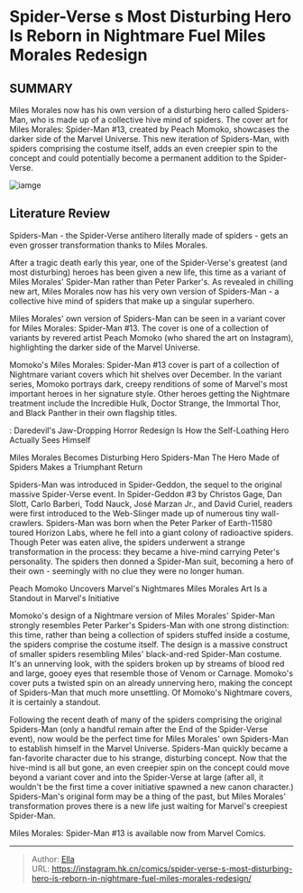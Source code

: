 # Spider-Verse s Most Disturbing  Hero  Is Reborn in Nightmare Fuel Miles Morales Redesign


## SUMMARY 



  Miles Morales now has his own version of a disturbing hero called Spiders-Man, who is made up of a collective hive mind of spiders.   The cover art for Miles Morales: Spider-Man #13, created by Peach Momoko, showcases the darker side of the Marvel Universe.   This new iteration of Spiders-Man, with spiders comprising the costume itself, adds an even creepier spin to the concept and could potentially become a permanent addition to the Spider-Verse.  

![iamge](https://static1.srcdn.com/wordpress/wp-content/uploads/2023/12/spider-man-new-spiders-man-design-miles-morales.jpg)

## Literature Review

Spiders-Man - the Spider-Verse antihero literally made of spiders - gets an even grosser transformation thanks to Miles Morales.




After a tragic death early this year, one of the Spider-Verse&#39;s greatest (and most disturbing) heroes has been given a new life, this time as a variant of Miles Morales&#39; Spider-Man rather than Peter Parker&#39;s. As revealed in chilling new art, Miles Morales now has his very own version of Spiders-Man - a collective hive mind of spiders that make up a singular superhero.




Miles Morales&#39; own version of Spiders-Man can be seen in a variant cover for Miles Morales: Spider-Man #13. The cover is one of a collection of variants by revered artist Peach Momoko (who shared the art on Instagram), highlighting the darker side of the Marvel Universe.


 

Momoko&#39;s Miles Morales: Spider-Man #13 cover is part of a collection of Nightmare variant covers which hit shelves over December. In the variant series, Momoko portrays dark, creepy renditions of some of Marvel&#39;s most important heroes in her signature style. Other heroes getting the Nightmare treatment include the Incredible Hulk, Doctor Strange, the Immortal Thor, and Black Panther in their own flagship titles.

 : Daredevil&#39;s Jaw-Dropping Horror Redesign Is How the Self-Loathing Hero Actually Sees Himself





 Miles Morales Becomes Disturbing Hero Spiders-Man 
The Hero Made of Spiders Makes a Triumphant Return
          

Spiders-Man was introduced in Spider-Geddon, the sequel to the original massive Spider-Verse event. In Spider-Geddon #3 by Christos Gage, Dan Slott, Carlo Barberi, Todd Nauck, José Marzan Jr., and David Curiel, readers were first introduced to the Web-Slinger made up of numerous tiny wall-crawlers. Spiders-Man was born when the Peter Parker of Earth-11580 toured Horizon Labs, where he fell into a giant colony of radioactive spiders. Though Peter was eaten alive, the spiders underwent a strange transformation in the process: they became a hive-mind carrying Peter&#39;s personality. The spiders then donned a Spider-Man suit, becoming a hero of their own - seemingly with no clue they were no longer human.



 Peach Momoko Uncovers Marvel&#39;s Nightmares 
Miles Morales Art Is a Standout in Marvel&#39;s Initiative
         




Momoko&#39;s design of a Nightmare version of Miles Morales&#39; Spider-Man strongly resembles Peter Parker&#39;s Spiders-Man with one strong distinction: this time, rather than being a collection of spiders stuffed inside a costume, the spiders comprise the costume itself. The design is a massive construct of smaller spiders resembling Miles&#39; black-and-red Spider-Man costume. It&#39;s an unnerving look, with the spiders broken up by streams of blood red and large, gooey eyes that resemble those of Venom or Carnage. Momoko&#39;s cover puts a twisted spin on an already unnerving hero, making the concept of Spiders-Man that much more unsettling. Of Momoko&#39;s Nightmare covers, it is certainly a standout.

Following the recent death of many of the spiders comprising the original Spiders-Man (only a handful remain after the End of the Spider-Verse event), now would be the perfect time for Miles Morales&#39; own Spiders-Man to establish himself in the Marvel Universe. Spiders-Man quickly became a fan-favorite character due to his strange, disturbing concept. Now that the hive-mind is all but gone, an even creepier spin on the concept could move beyond a variant cover and into the Spider-Verse at large (after all, it wouldn&#39;t be the first time a cover initiative spawned a new canon character.) Spiders-Man&#39;s original form may be a thing of the past, but Miles Morales&#39; transformation proves there is a new life just waiting for Marvel&#39;s creepiest Spider-Man.




Miles Morales: Spider-Man #13 is available now from Marvel Comics.



---

> Author: [Ella](https://instagram.hk.cn/)  
> URL: https://instagram.hk.cn/comics/spider-verse-s-most-disturbing-hero-is-reborn-in-nightmare-fuel-miles-morales-redesign/  

